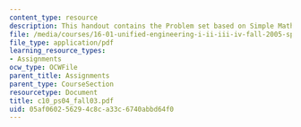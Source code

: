 ```yaml
---
content_type: resource
description: This handout contains the Problem set based on Simple Math Functions.
file: /media/courses/16-01-unified-engineering-i-ii-iii-iv-fall-2005-spring-2006/05af060256294c8ca33c6740abbd64f0_c10_ps04_fall03.pdf
file_type: application/pdf
learning_resource_types:
- Assignments
ocw_type: OCWFile
parent_title: Assignments
parent_type: CourseSection
resourcetype: Document
title: c10_ps04_fall03.pdf
uid: 05af0602-5629-4c8c-a33c-6740abbd64f0
---
```


